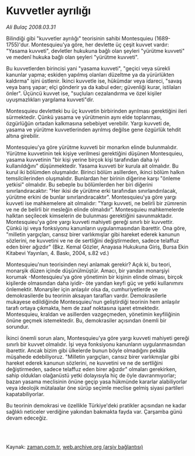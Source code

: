 # Kuvvetler ayrılığı

*Ali Bulaç 2008.03.31*

<td class="columnist-detail">
<p>Bilindiği gibi "kuvvetler ayrılığı" teorisinin sahibi Montesquieu (1689-1755)'dur. Montesquieu'ya göre, her devlette üç çeşit kuvvet vardır: "Yasama kuvveti", devletler hukukuna bağlı olan şeyleri "yürütme kuvveti" ve medenî hukuka bağlı olan şeyleri "yürütme kuvveti".</p>
<p>
<div id="haberMetinDiv">
<p>Bu kuvvetlerden birincisi yani "yasama kuvveti", "geçici veya sürekli kanunlar yapma; eskiden yapılmış olanları düzeltme ya da yürürlükten kaldırma" işini üstlenir. İkinci kuvvetle ise, hükümdar veya idareci, "savaş veya barış yapar; elçi gönderir ya da kabul eder; güvenliği kurar, istilaları önler". Üçüncü kuvvet ise, "suçluları cezalandırma ve özel kişiler uyuşmazlıkları yargılama kuvveti"dir. 
<p>Montesquieu devletteki bu üç kuvvetin birbirinden ayrılması gerektiğini ileri sürmektedir. Çünkü yasama ve yürütmenin aynı elde toplanması, özgürlüğün ortadan kalkmasına sebebiyet verebilir. Yargı kuvveti de, yasama ve yürütme kuvvetlerinden ayrılmış değilse gene özgürlük tehdit altına girebilir. 
<p>Montesquieu'ya göre yürütme kuvveti bir monarkın elinde bulunmalıdır. Yürütme kuvvetinin tek kişiye verilmesi gerektiğini düşünen Montesquieu, yasama kuvvetinin "bir kişi yerine birçok kişi tarafından daha iyi kullanıldığını" düşünmektedir. Yasama kuvveti bir kurula ait olmalıdır. Bu kurul iki bölümden oluşmalıdır. Birinci bölüm asillerden, ikinci bölüm halkın temsilcilerinden oluşmalıdır. Bunlardan her birinin diğerine karşı "önleme yetkisi" olmalıdır. Bu sebeple bu bölümlerden her biri diğerini sınırlandıracaktır: "Her ikisi de yürütme erki tarafından sınırlandırılacak, yürütme erkini de bunlar sınırlandıracaktır". Montesquieu'ya göre yargı kuvveti ise mahkemelere ait olmalıdır: "Yargı kuvveti, ne belirli bir zümrenin ve ne de belirli bir mesleğin elinde olmalıdır". Montesquieu mahkemelerde halktan seçilecek kimselerin de bulunması gerektiğini savunmaktadır. Montesquieu'ya göre yargı kuvveti mahiyeti gereği sınırlı bir kuvvettir. Çünkü işi veya fonksiyonu kanunların uygulanmasından ibarettir. Ona göre, "milletin yargıçları, cansız birer varlıkmışlar gibi hareket ederek kanunun sözlerini, ne kuvvetini ve ne de sertliğini değiştirmeden, sadece telaffuz eden birer ağızdır" (Bkz. Kemal Gözler, Anayasa Hukukuna Giriş, Bursa Ekin Kitabevi Yayınları, 4. Baskı, 2004, s.82 vd.)
<p>Montesquieu'nun teorisinden neyi anlamak gerekir? Açık ki, bu teori, monarşik düzen içinde düşünülmüştür. Amacı, bir yandan monarşiyi korumak -Montesquieu'ya göre yönetimin bir kişinin elinde olması, birçok kişilerde olmasından daha iyidir- öte yandan keyfi güç ve yetki kullanımını önlemektir. Monarşiler için anlaşılır olsa da, cumhuriyetlerde ve demokrasilerde bu teorinin aksayan tarafları vardır. Demokrasilerle mukayese edildiğinde Montesquieu'nun geliştirdiği teorinin hem anlaşılır tarafı ortaya çıkmakta, hem de zaaf noktasına işaret etmektedir. Montesquieu, kraldan ve asillerden vazgeçmeden, yönetimin keyfiliğinin önüne geçmek istemektedir. Bu, demokrasiler açısından önemli bir sorundur.
<p>İkinci önemli sorun alanı, Montesquieu'ya göre yargı kuvveti mahiyeti gereği sınırlı bir kuvvet olmalıdır. İşi veya fonksiyonu kanunların uygulanmasından ibarettir. Ancak bizim gibi ülkelerde bunun böyle olmadığını pekâla müşahede edebiliyoruz. "Milletin yargıçları, cansız birer varlıkmışlar gibi hareket ederek kanunun sözlerini, ne kuvvetini ve ne de sertliğini değiştirmeden, sadece telaffuz eden birer ağızdır" olmaları gerekirken, sahip oldukları olağanüstü yetki dolayısıyla hiç de öyle davranmıyorlar; bazan yasama meclisinin önüne geçip yasa hükmünde kararlar alabiliyorlar veya ideolojik mütalaalar öne sürüp seçimle meclise gelmiş siyasi partileri kapatabiliyorlar.
<p>Bu teorinin demokrasi ve özellikle Türkiye'deki pratikler açısından ne kadar sağlıklı neticeler verdiğine yakından bakmakta fayda var. Çarşamba günü devam edeceğiz.</p></p></p></p></p></p></div>
</p>


<p><br>
		 </br></p></td>

Kaynak: [zaman.com.tr](http://zaman.com.tr/yazar.do?yazino=671347), [web.archive.org (arşiv bağlantısı)](http://web.archive.org/web/20120125201404/http://www.zaman.com.tr/yazar.do?yazino=671347)
